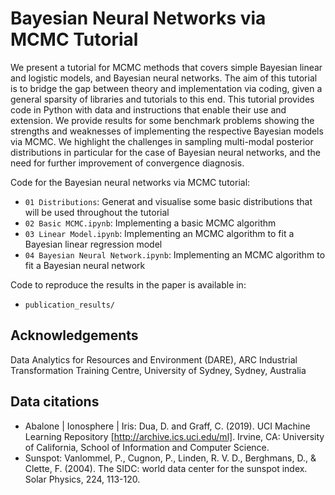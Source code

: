 # Bayesian Neural Networks via MCMC Tutorial

We present a tutorial for MCMC methods that covers simple Bayesian linear and logistic models, and Bayesian neural networks. The aim of this tutorial is to bridge the gap between theory and implementation via coding, given a general sparsity of libraries and tutorials to this end. This tutorial provides code in Python with data and instructions that enable their use and extension. We provide results for some benchmark problems showing the strengths and weaknesses of implementing the respective Bayesian models via MCMC. We highlight the challenges in sampling multi-modal posterior distributions in particular for the case of Bayesian neural networks, and the need for further improvement of  convergence diagnosis.

Code for the Bayesian neural networks via MCMC tutorial:

- `01 Distributions`: Generat and visualise some basic distributions that will be used throughout the tutorial
- `02 Basic MCMC.ipynb`: Implementing a basic MCMC algorithm
- `03 Linear Model.ipynb`: Implementing an MCMC algorithm to fit a Bayesian linear regression model
- `04 Bayesian Neural Network.ipynb`: Implementing an MCMC algorithm to fit a Bayesian neural network

Code to reproduce the results in the paper is available in:

- `publication_results/`

## Acknowledgements

Data Analytics for Resources and Environment (DARE), ARC Industrial Transformation Training Centre, University of Sydney, Sydney, Australia

## Data citations
- Abalone | Ionosphere | Iris: Dua, D. and Graff, C. (2019). UCI Machine Learning Repository [http://archive.ics.uci.edu/ml]. Irvine, CA: University of California, School of Information and Computer Science.
- Sunspot: Vanlommel, P., Cugnon, P., Linden, R. V. D., Berghmans, D., & Clette, F. (2004). The SIDC: world data center for the sunspot index. Solar Physics, 224, 113-120.